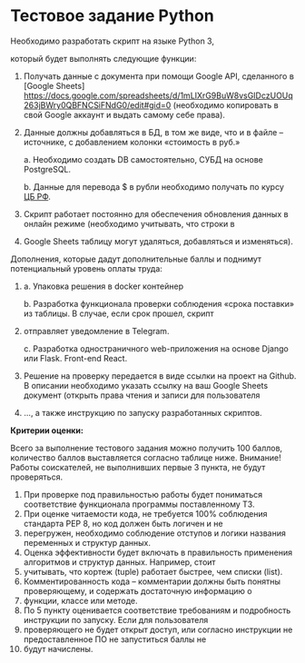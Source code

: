 # **Тестовое задание Python**

Необходимо разработать скрипт на языке Python 3, 

который будет выполнять следующие функции:

1. Получать данные с документа при помощи Google API, сделанного в [Google Sheets]
https://docs.google.com/spreadsheets/d/1mLIXrG9BuW8vsGIDczUOUq263jBWry0QBFNCSiFNdG0/edit#gid=0
(необходимо копировать в свой Google аккаунт и выдать самому себе права).
2. Данные должны добавляться в БД, в том же виде, что и в файле –источнике, с добавлением колонки «стоимость в руб.»
    
    a. Необходимо создать DB самостоятельно, СУБД на основе PostgreSQL.
    
    b. Данные для перевода $ в рубли необходимо получать по курсу [ЦБ РФ](https://www.cbr.ru/development/SXML/).
    
3. Скрипт работает постоянно для обеспечения обновления данных в онлайн режиме (необходимо учитывать, что строки в 
4. Google Sheets таблицу могут удаляться, добавляться и изменяться).

Дополнения, которые дадут дополнительные баллы и поднимут потенциальный уровень оплаты труда:

1. a. Упаковка решения в docker контейнер
    
    b. Разработка функционала проверки соблюдения «срока поставки» из таблицы. В случае, если срок прошел, скрипт
2. отправляет уведомление в Telegram.
    
    c. Разработка одностраничного web-приложения на основе Django или Flask. Front-end React.
    

1. Решение на проверку передается в виде ссылки на проект на Github.
В описании необходимо указать ссылку на ваш Google Sheets документ (открыть права чтения и записи для пользователя 
2. ..., а также инструкцию по запуску разработанных скриптов.

**Критерии оценки:**

Всего за выполнение тестового задания можно получить 100 баллов, количество баллов выставляется согласно таблице ниже.
Внимание! Работы соискателей, не выполнивших первые 3 пункта, не будут проверяться.

1. При проверке под правильностью работы будет пониматься соответствие функционала программы поставленному ТЗ.
2. При оценке читаемости кода, не требуется 100% соблюдения стандарта PEP 8, но код должен быть логичен и не 
3. перегружен, необходимо соблюдение отступов и логики названия переменных и структур данных.
4. Оценка эффективности будет включать в правильность применения алгоритмов и структур данных. Например, стоит 
5. учитывать, что кортеж (tuple) работает быстрее, чем списки (list).
6. Комментированность кода – комментарии должны быть понятны проверяющему, и содержать достаточную информацию о 
7. функции, классе или методе.
8. По 5 пункту оценивается соответствие требованиям и подробность инструкции по запуску. Если для пользователя 
9. проверяющего не будет открыт доступ, или согласно инструкции не предоставленное ПО не запуститься баллы не 
10. будут начислены.
